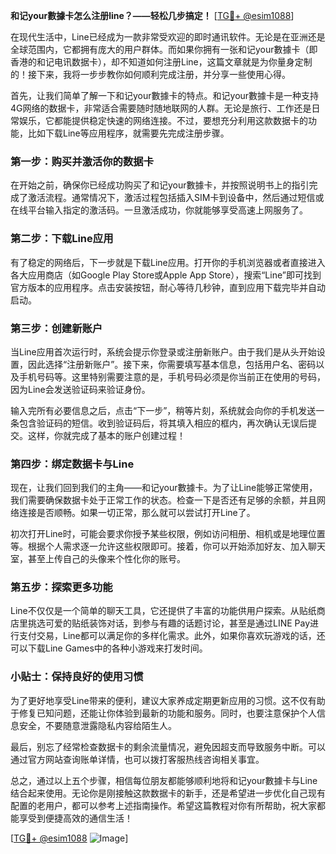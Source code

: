 **和记your數據卡怎么注册line？——轻松几步搞定！** [[TG💪+ @esim1088](https://t.me/s/esim1088)]

在现代生活中，Line已经成为一款非常受欢迎的即时通讯软件。无论是在亚洲还是全球范围内，它都拥有庞大的用户群体。而如果你拥有一张和记your數據卡（即香港的和记电讯数据卡），却不知道如何注册Line，这篇文章就是为你量身定制的！接下来，我将一步步教你如何顺利完成注册，并分享一些使用心得。

首先，让我们简单了解一下和记your數據卡的特点。和记your數據卡是一种支持4G网络的数据卡，非常适合需要随时随地联网的人群。无论是旅行、工作还是日常娱乐，它都能提供稳定快速的网络连接。不过，要想充分利用这款数据卡的功能，比如下载Line等应用程序，就需要先完成注册步骤。

### **第一步：购买并激活你的数据卡**

在开始之前，确保你已经成功购买了和记your數據卡，并按照说明书上的指引完成了激活流程。通常情况下，激活过程包括插入SIM卡到设备中，然后通过短信或在线平台输入指定的激活码。一旦激活成功，你就能够享受高速上网服务了。

### **第二步：下载Line应用**

有了稳定的网络后，下一步就是下载Line应用。打开你的手机浏览器或者直接进入各大应用商店（如Google Play Store或Apple App Store），搜索“Line”即可找到官方版本的应用程序。点击安装按钮，耐心等待几秒钟，直到应用下载完毕并自动启动。

### **第三步：创建新账户**

当Line应用首次运行时，系统会提示你登录或注册新账户。由于我们是从头开始设置，因此选择“注册新账户”。接下来，你需要填写基本信息，包括用户名、密码以及手机号码等。这里特别需要注意的是，手机号码必须是你当前正在使用的号码，因为Line会发送验证码来验证身份。

输入完所有必要信息之后，点击“下一步”，稍等片刻，系统就会向你的手机发送一条包含验证码的短信。收到验证码后，将其填入相应的框内，再次确认无误后提交。这样，你就完成了基本的账户创建过程！

### **第四步：绑定数据卡与Line**

现在，让我们回到我们的主角——和记your數據卡。为了让Line能够正常使用，我们需要确保数据卡处于正常工作的状态。检查一下是否还有足够的余额，并且网络连接是否顺畅。如果一切正常，那么就可以尝试打开Line了。

初次打开Line时，可能会要求你授予某些权限，例如访问相册、相机或是地理位置等。根据个人需求逐一允许这些权限即可。接着，你可以开始添加好友、加入聊天室，甚至上传自己的头像来个性化你的账号。

### **第五步：探索更多功能**

Line不仅仅是一个简单的聊天工具，它还提供了丰富的功能供用户探索。从贴纸商店里挑选可爱的贴纸装饰对话，到参与有趣的话题讨论，甚至是通过LINE Pay进行支付交易，Line都可以满足你的多样化需求。此外，如果你喜欢玩游戏的话，还可以下载Line Games中的各种小游戏来打发时间。

### **小贴士：保持良好的使用习惯**

为了更好地享受Line带来的便利，建议大家养成定期更新应用的习惯。这不仅有助于修复已知问题，还能让你体验到最新的功能和服务。同时，也要注意保护个人信息安全，不要随意泄露隐私内容给陌生人。

最后，别忘了经常检查数据卡的剩余流量情况，避免因超支而导致服务中断。可以通过官方网站查询账单详情，也可以拨打客服热线咨询相关事宜。

总之，通过以上五个步骤，相信每位朋友都能够顺利地将和记your數據卡与Line结合起来使用。无论你是刚接触这款数据卡的新手，还是希望进一步优化自己现有配置的老用户，都可以参考上述指南操作。希望这篇教程对你有所帮助，祝大家都能享受到便捷高效的通信生活！

[[TG💪+ @esim1088](https://t.me/s/esim1088) ![Image](https://i.postimg.cc/4NQfJmqS/Snipaste-2025-05-13-00-14-12.png)]